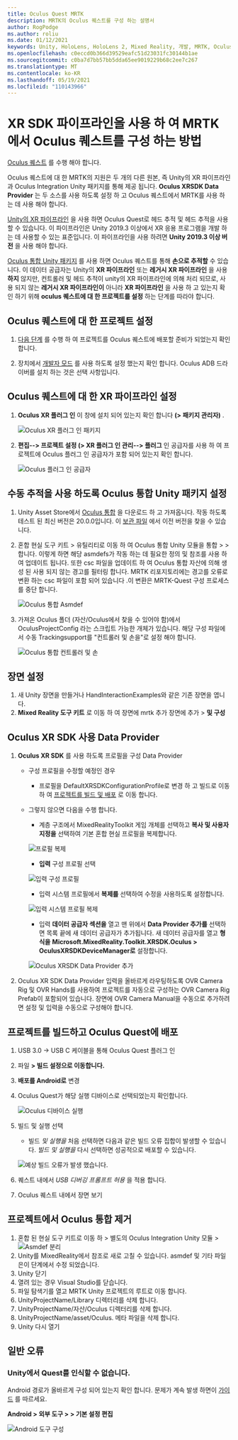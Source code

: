 ```yaml
---
title: Oculus Quest MRTK
description: MRTK의 Oculus 퀘스트를 구성 하는 설명서
author: RogPodge
ms.author: roliu
ms.date: 01/12/2021
keywords: Unity, HoloLens, HoloLens 2, Mixed Reality, 개발, MRTK, Oculus 퀘스트,
ms.openlocfilehash: c0eccd0b366d39529eafc51d23031fc30144b1ae
ms.sourcegitcommit: c0ba7d7bb57bb5dda65ee9019229b68c2ee7c267
ms.translationtype: MT
ms.contentlocale: ko-KR
ms.lasthandoff: 05/19/2021
ms.locfileid: "110143966"
---
```

# <a name="how-to-configure-oculus-quest-in-mrtk-using-the-xr-sdk-pipeline"></a>XR SDK 파이프라인을 사용 하 여 MRTK에서 Oculus 퀘스트를 구성 하는 방법

[Oculus 퀘스트](https://www.oculus.com/quest/) 를 수행 해야 합니다.

Oculus 퀘스트에 대 한 MRTK의 지원은 두 개의 다른 원본, 즉 Unity의 XR 파이프라인과 Oculus Integration Unity 패키지를 통해 제공 됩니다. **Oculus XRSDK Data Provider** 는 두 소스를 사용 하도록 설정 하 고 Oculus 퀘스트에서 MRTK를 사용 하는 데 사용 해야 합니다.

[Unity의 XR 파이프라인](https://docs.unity3d.com/Manual/XR.html) 을 사용 하면 Oculus Quest로 헤드 추적 및 헤드 추적을 사용할 수 있습니다.
이 파이프라인은 Unity 2019.3 이상에서 XR 응용 프로그램을 개발 하는 데 사용할 수 있는 표준입니다. 이 파이프라인을 사용 하려면 **Unity 2019.3 이상 버전** 을 사용 해야 합니다.

[Oculus 통합 Unity 패키지](https://assetstore.unity.com/packages/tools/integration/oculus-integration-82022) 를 사용 하면 Oculus 퀘스트를 통해 **손으로 추적할** 수 있습니다.
이 데이터 공급자는 Unity의 **XR 파이프라인** 또는 **레거시 XR 파이프라인** 을 사용 **하지** 않지만, 컨트롤러 및 헤드 추적이 unity의 XR 파이프라인에 의해 처리 되므로, 사용 되지 않는 **레거시 XR 파이프라인이** 아니라 **XR 파이프라인** 을 사용 하 고 있는지 확인 하기 위해 **oculus 퀘스트에 대 한 프로젝트를 설정** 하는 단계를 따라야 합니다.

## <a name="setting-up-project-for-the-oculus-quest"></a>Oculus 퀘스트에 대 한 프로젝트 설정

1. [다음 단계](https://developer.oculus.com/documentation/unity/book-unity-gsg/) 를 수행 하 여 프로젝트를 Oculus 퀘스트에 배포할 준비가 되었는지 확인 합니다.

1. 장치에서 [개발자 모드](https://developer.oculus.com/documentation/native/android/mobile-device-setup/) 를 사용 하도록 설정 했는지 확인 합니다. Oculus ADB 드라이버를 설치 하는 것은 선택 사항입니다.

## <a name="setting-up-the-xr-pipeline-for-oculus-quest"></a>Oculus 퀘스트에 대 한 XR 파이프라인 설정

1. **Oculus XR 플러그 인** 이 창에 설치 되어 있는지 확인 합니다 **(> 패키지 관리자)** .

    ![Oculus XR 플러그 인 패키지](../images/cross-platform/oculus-quest/OculusXRPluginPackage.png)

1. **편집--> 프로젝트 설정 (> XR 플러그 인 관리--> 플러그** 인 공급자를 사용 하 여 프로젝트에 Oculus 플러그 인 공급자가 포함 되어 있는지 확인 합니다.

    ![Oculus 플러그 인 공급자](../images/cross-platform/oculus-quest/OculusPluginProvider.png)

## <a name="setting-up-the-oculus-integration-unity-package-to-enable-handtracking"></a>수동 추적을 사용 하도록 Oculus 통합 Unity 패키지 설정

1. Unity Asset Store에서 [Oculus 통합](https://assetstore.unity.com/packages/tools/integration/oculus-integration-82022) 을 다운로드 하 고 가져옵니다. 작동 하도록 테스트 된 최신 버전은 20.0.0입니다. 이 [보관 파일](https://developer.oculus.com/downloads/package/unity-integration-archive/) 에서 이전 버전을 찾을 수 있습니다.

1. 혼합 현실 도구 키트 > 유틸리티로 이동 하 여 Oculus 통합 Unity 모듈을 통합 > > 합니다. 이렇게 하면 해당 asmdefs가 작동 하는 데 필요한 정의 및 참조를 사용 하 여 업데이트 됩니다. 또한 csc 파일을 업데이트 하 여 Oculus 통합 자산에 의해 생성 된 사용 되지 않는 경고를 필터링 합니다. MRTK 리포지토리에는 경고를 오류로 변환 하는 csc 파일이 포함 되어 있습니다 .이 변환은 MRTK-Quest 구성 프로세스를 중단 합니다.

    ![Oculus 통합 Asmdef](../images/cross-platform/oculus-quest/OculusIntegrationAsmdef.png)

1. 가져온 Oculus 폴더 (자산/Oculus에서 찾을 수 있어야 함)에서 OculusProjectConfig 라는 스크립트 가능한 개체가 있습니다. 해당 구성 파일에서 수동 Trackingsupport를 "컨트롤러 및 손을"로 설정 해야 합니다.

    ![Oculus 통합 컨트롤러 및 손](../images/cross-platform/oculus-quest/OculusIntegrationControllerAndHands.png)

## <a name="setting-up-the-scene"></a>장면 설정

1. 새 Unity 장면을 만들거나 HandInteractionExamples와 같은 기존 장면을 엽니다.
1. **Mixed Reality 도구 키트** 로 이동 하 여 장면에 mrtk 추가 장면에 추가  >  **및 구성**

## <a name="using-the-oculus-xr-sdk-data-provider"></a>Oculus XR SDK 사용 Data Provider

1. **Oculus XR SDK** 를 사용 하도록 프로필을 구성 Data Provider
    - 구성 프로필을 수정할 예정인 경우
        - 프로필을 DefaultXRSDKConfigurationProfile로 변경 하 고 빌드로 이동 하 여 [프로젝트를 빌드 및 배포](oculus-quest-mrtk.md#build-and-deploy-your-project-to-oculus-quest) 로 이동 합니다.

    - 그렇지 않으면 다음을 수행 합니다.
        - 계층 구조에서 MixedRealityToolkit 게임 개체를 선택하고 **복사 및 사용자 지정을** 선택하여 기본 혼합 현실 프로필을 복제합니다.

        ![프로필 복제](../images/cross-platform/CloneProfile.png)

        - **입력** 구성 프로필 선택

        ![입력 구성 프로필](../images/cross-platform/InputConfigurationProfile.png)

        - 입력 시스템 프로필에서 **복제를** 선택하여 수정을 사용하도록 설정합니다.

        ![입력 시스템 프로필 복제](../images/cross-platform/CloneInputSystemProfile.png)

        - 입력 **데이터 공급자 섹션을** 열고 맨 위에서 **Data Provider 추가를** 선택하면 목록 끝에 새 데이터 공급자가 추가됩니다.  새 데이터 공급자를 열고 **형식을** **Microsoft.MixedReality.Toolkit.XRSDK.Oculus > OculusXRSDKDeviceManager로** 설정합니다.

        ![Oculus XRSDK Data Provider 추가](../images/cross-platform/oculus-quest/OculusAddDataXRSDKProvider.png)

1. Oculus XR SDK Data Provider 입력을 올바르게 라우팅하도록 OVR Camera Rig 및 OVR Hands를 사용하여 프로젝트를 자동으로 구성하는 OVR Camera Rig Prefab이 포함되어 있습니다. 장면에 OVR Camera Manual을 수동으로 추가하려면 설정 및 입력을 수동으로 구성해야 합니다.

## <a name="build-and-deploy-your-project-to-oculus-quest"></a>프로젝트를 빌드하고 Oculus Quest에 배포

1. USB 3.0 -> USB C 케이블을 통해 Oculus Quest 플러그 인
1. 파일 **> 빌드 설정으로 이동합니다.**
1. **배포를 Android로** 변경
1. Oculus Quest가 해당 실행 디바이스로 선택되었는지 확인합니다.

    ![Oculus 디바이스 실행](../images/cross-platform/oculus-quest/OculusRunDevice.png)

1. 빌드 및 실행 선택
    - 빌드 *및 실행을* 처음 선택하면 다음과 같은 빌드 오류 집합이 발생할 수 있습니다. *빌드 및 실행을* 다시 선택하면 성공적으로 배포할 수 있습니다.

    ![예상 빌드 오류가 발생 했습니다.](../images/cross-platform/oculus-quest/OculusExpectedBuildErrors.png)

1. 퀘스트 내에서 _USB 디버깅 프롬프트 허용_ 을 적용 합니다.
1. Oculus 퀘스트 내에서 장면 보기

## <a name="removing-oculus-integration-from-the-project"></a>프로젝트에서 Oculus 통합 제거

1. 혼합 된 현실 도구 키트로 이동 하 > 별도의 Oculus Integration Unity 모듈 >  ![ Asmdef 분리](../images/cross-platform/oculus-quest/OculusSeparationAsmdef.png)
1. Unity를 MixedReality에서 참조로 새로 고칠 수 있습니다. asmdef 및 기타 파일은이 단계에서 수정 되었습니다.
1. Unity 닫기
1. 열려 있는 경우 Visual Studio를 닫습니다.
1. 파일 탐색기를 열고 MRTK Unity 프로젝트의 루트로 이동 합니다.
1. UnityProjectName/Library 디렉터리를 삭제 합니다.
1. UnityProjectName/자산/Oculus 디렉터리를 삭제 합니다.
1. UnityProjectName/asset/Oculus. 메타 파일을 삭제 합니다.
1. Unity 다시 열기

## <a name="common-errors"></a>일반 오류

### <a name="quest-not-recognized-by-unity"></a>Unity에서 Quest를 인식할 수 없습니다.

Android 경로가 올바르게 구성 되어 있는지 확인 합니다. 문제가 계속 발생 하면이 [가이드](https://developer.oculus.com/documentation/unity/book-unity-gsg/#install-android-tools) 를 따르세요.

**Android > 외부 도구 > > 기본 설정 편집**

![Android 도구 구성](../images/cross-platform/oculus-quest/AndroidToolsConfig.png)
